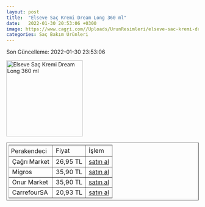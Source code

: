 ```yaml
---
layout: post
title:  "Elseve Saç Kremi Dream Long 360 ml"
date:   2022-01-30 20:53:06 +0300
image: https://www.cagri.com//Uploads/UrunResimleri/elseve-sac-kremi-dream-long-360-ml-82df.jpg
categories: Saç Bakım Ürünleri
---
```


Son Güncelleme: 2022-01-30 23:53:06

<img src="https://www.cagri.com//Uploads/UrunResimleri/elseve-sac-kremi-dream-long-360-ml-82df.jpg" width="200" alt="Elseve Saç Kremi Dream Long 360 ml" />

<table border="1" style="padding: 5px;">
  <tr>
    <td style="padding: 5px;">Perakendeci</td>
    <td>Fiyat</td>
    <td>İşlem</td>
  </tr>
  <tr>
              <td>Çağrı Market</td>
              <td>26,95 TL</td>
              <td><a target="_blank" href="https://www.cagri.com/elseve-sac-kremi-dream-long-360-ml">satın al</a></td>
            </tr><tr>
              <td>Migros</td>
              <td>35,90 TL</td>
              <td><a target="_blank" href="https://www.migros.com.tr/elseve-dream-long-kolay-tarama-sac-bakim-kremi-360-ml-p-20c14f3">satın al</a></td>
            </tr><tr>
              <td>Onur Market</td>
              <td>35,90 TL</td>
              <td><a target="_blank" href="https://www.onurmarket.com/product/elseve-sac-kremi-360ml-dream-long/08d8b7b8-1cfc-4ed5-8004-8354510d6bc0">satın al</a></td>
            </tr><tr>
              <td>CarrefourSA</td>
              <td>20,93 TL</td>
              <td><a target="_blank" href="https://www.carrefoursa.com/l-oreal-paris-elseve-dream-long-onarici-bakim-sampuani-360ml-p-30254246">satın al</a></td>
            </tr>
</table>
